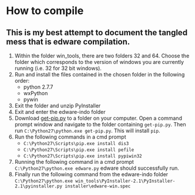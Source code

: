 # How to compile
## This is my best attempt to document the tangled mess that is edware compilation.
1. Within the folder win_tools, there are two folders 32 and 64. Choose the folder which corresponds to the version of windows you are currently running (i.e. 32 for 32 bit windows).
2. Run and install the files contained in the chosen folder in the following order:
    - python 2.7.7
    - wxPython
    - pywin
3. Exit the folder and unzip PyInstaller
4. Exit and enter the edware-indo folder
5. Download [get-pip.py](https://bootstrap.pypa.io/get-pip.py) to a folder on your computer. Open a command prompt window and navigate to the folder containing `get-pip.py`. Then run `C:\Python27\python.exe get-pip.py`. This will install `pip`.
6. Run the following commands in a cmd prompt 
    - ```C:\Python27\Scripts\pip.exe install dis3```
    - ```C:\Python27\Scripts\pip.exe install pefile```
    - ```C:\Python27\Scripts\pip.exe install pypiwin32```
7. Running the following command in a cmd prompt ```C:\Python27\python.exe edware.py``` edware should successfully run.
8. Finally run the following command from the edware-indo folder ```C:\Python27\python.exe win_tools\PyInstaller-2.1\PyInstaller-2.1\pyinstaller.py installer\edware-win.spec```